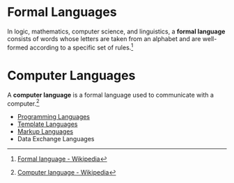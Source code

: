 # Formal Languages
In logic, mathematics, computer science, and linguistics, a **formal language** consists of words whose letters are taken from an alphabet and are well-formed according to a specific set of rules.[^wiki]

# Computer Languages
A **computer language** is a formal language used to communicate with a computer.[^computer-wiki]

- [Programming Languages](Programming/README.md)
- [Template Languages](Template/README.md)
- [Markup Languages](Markup/README.md)
- Data Exchange Languages


[^wiki]: [Formal language - Wikipedia](https://en.wikipedia.org/wiki/Formal_language)
[^computer-wiki]: [Computer language - Wikipedia](https://en.wikipedia.org/wiki/Computer_language)